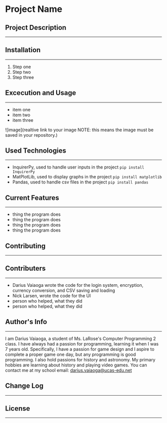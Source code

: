 # Project Name

## Project Description
---


## Installation
---
1. Step one 
2. Step two
3. Step three

## Excecution and Usage
---
- item one
- item two
- item three

![image](realtive link to your image NOTE: this means the image must be saved in your repository.)  

## Used Technologies
---
+ InquirerPy, used to handle user inputs in the project
`pip install InquirerPy`
+ MatPlotLib, used to display graphs in the project
`pip install matplotlib`
+ Pandas, used to handle csv files in the project
`pip install pandas`  

## Current Features
---
- thing the program does
- thing the program does
- thing the program does
- thing the program does  

## Contributing
---

## Contributers
---
* Darius Vaiaoga wrote the code for the login system, encryption, currency conversion, and CSV saving and loading
* Nick Larsen, wrote the code for the UI
* person who helped, what they did  
* person who helped, what they did  

## Author's Info
--- 
I am Darius Vaiaoga, a student of Ms. LaRose's Computer Programming 2 class. I have always had a passion for programming, learning it when I was 7 years old. Specifically, I have a passion for game design and I aspire to complete a proper game one day, but any programming is good programming. I also hold passions for history and astronomy. My primary hobbies are learning about history and playing video games.
You can contact me at my school email: darius.vaiaoga@ucas-edu.net

## Change Log
---

## License
---
